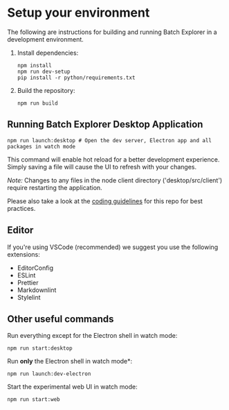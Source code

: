 # Setup your environment

The following are instructions for building and running Batch Explorer in a development environment.

1. Install dependencies:

    ```shell
    npm install
    npm run dev-setup
    pip install -r python/requirements.txt
    ```

2. Build the repository:

    ```shell
    npm run build
    ```

## Running Batch Explorer Desktop Application

```shell
npm run launch:desktop # Open the dev server, Electron app and all packages in watch mode
```

This command will enable hot reload for a better development experience. Simply saving a file will cause the UI to refresh with your changes.

*Note:* Changes to any files in the node client directory ('desktop/src/client') require restarting the application.

Please also take a look at the [coding guidelines](coding-guidelines.md) for this repo for best practices.

## Editor

If you're using VSCode (recommended) we suggest you use the following extensions:

* EditorConfig
* ESLint
* Prettier
* Markdownlint
* Stylelint

## Other useful commands

Run everything except for the Electron shell in watch mode:

```shell
npm run start:desktop
```

Run **only** the Electron shell in watch mode*:

```shell
npm run launch:dev-electron
```

Start the experimental web UI in watch mode:

```shell
npm run start:web
```
